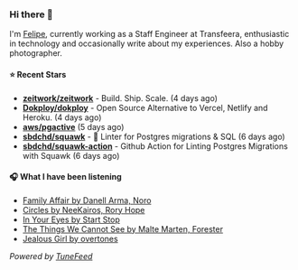 ### Hi there 👋

I'm [Felipe](https://felipevm.com), currently working as a Staff Engineer at Transfeera, enthusiastic in technology and occasionally write about my experiences. Also a hobby photographer.

#### ⭐ Recent Stars
- **[zeitwork/zeitwork](https://github.com/zeitwork/zeitwork)** - Build. Ship. Scale. (4 days ago)
- **[Dokploy/dokploy](https://github.com/Dokploy/dokploy)** - Open Source Alternative to Vercel, Netlify and Heroku. (4 days ago)
- **[aws/pgactive](https://github.com/aws/pgactive)** (5 days ago)
- **[sbdchd/squawk](https://github.com/sbdchd/squawk)** - 🐘 Linter for Postgres migrations &amp; SQL (6 days ago)
- **[sbdchd/squawk-action](https://github.com/sbdchd/squawk-action)** - Github Action for Linting Postgres Migrations with Squawk (6 days ago)

#### 🎧 What I have been listening
- [Family Affair by Danell Arma, Noro](https://open.spotify.com/track/1umGWOFESVhp1DuHlve2AB)
- [Circles by NeeKairos, Rory Hope](https://open.spotify.com/track/6qFKeQwxmJDZeWVqXXM1fn)
- [In Your Eyes by Start Stop](https://open.spotify.com/track/36mkUzivSA8ECqBl3B1KF1)
- [The Things We Cannot See by Malte Marten, Forester](https://open.spotify.com/track/7HordqbI2mjLGbWxpWfKWI)
- [Jealous Girl by overtones](https://open.spotify.com/track/7xCsot1IMYTKTCpAEtq1mq)

_Powered by [TuneFeed](https://tunefeed.app?ref=github.com)_
